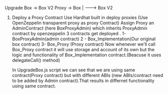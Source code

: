 Upgrade Box -> Box V2
Proxy -> Box
|
---> Box V2

1. Deploy a Proxy Contract
   Use Hardhat built in deploy proxies (Use OpenZeppelin transparent proxy as proxy Contract)
   Assign Proxy an AdminContract (here BoxProxyAdmin) which inherits ProxyAdmin contract by openzeppelin
   3 contracts get deployed . 1- BoxProxyAdmin(admin contract) 2 - Box_Implementation(Our original box contract) 3- Box_Proxy (Proxy contract)
   Now whenever we'll call Box_Proxy contract it will use storage and account of its own but the logic and functionality of Box_Implementation contract.(Beacuse it uses delegateCall() method)

   In UpgradeBox.js script we can see that we are using same contract(Proxy contract) but with different ABIs (new ABIs/contract need to be added by Admin contract).That results in differnet functionality using same contract.
